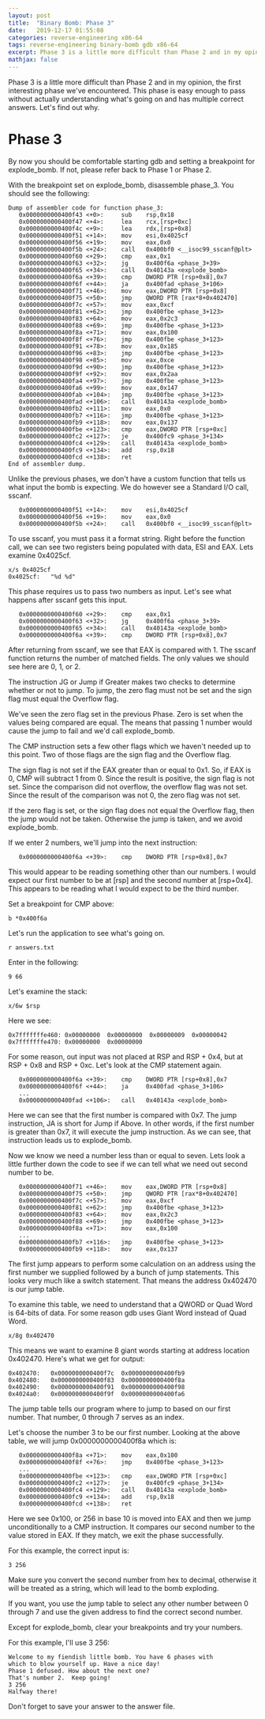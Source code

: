 ```yaml
---
layout: post
title:  "Binary Bomb: Phase 3"
date:   2019-12-17 01:55:08
categories: reverse-engineering x86-64
tags: reverse-engineering binary-bomb gdb x86-64
excerpt: Phase 3 is a little more difficult than Phase 2 and in my opinion, the first interesting phase we've encountered. This phase is easy enough to pass without actually understanding what's going on and has multiple correct answers. Let's find out why.
mathjax: false
---
```


Phase 3 is a little more difficult than Phase 2 and in my opinion, the first interesting phase we've encountered. This phase is easy enough to pass without actually understanding what's going on and has multiple correct answers. Let's find out why.

# Phase 3

By now you should be comfortable starting gdb and setting a breakpoint for explode_bomb. If not, please refer back to Phase 1 or Phase 2.

With the breakpoint set on explode_bomb, disassemble phase_3.  You should see the following:

```
Dump of assembler code for function phase_3:
   0x0000000000400f43 <+0>: 	sub    rsp,0x18
   0x0000000000400f47 <+4>: 	lea    rcx,[rsp+0xc]
   0x0000000000400f4c <+9>: 	lea    rdx,[rsp+0x8]
   0x0000000000400f51 <+14>:	mov    esi,0x4025cf
   0x0000000000400f56 <+19>:	mov    eax,0x0
   0x0000000000400f5b <+24>:	call   0x400bf0 <__isoc99_sscanf@plt>
   0x0000000000400f60 <+29>:	cmp    eax,0x1
   0x0000000000400f63 <+32>:	jg     0x400f6a <phase_3+39>
   0x0000000000400f65 <+34>:	call   0x40143a <explode_bomb>
   0x0000000000400f6a <+39>:	cmp    DWORD PTR [rsp+0x8],0x7
   0x0000000000400f6f <+44>:	ja     0x400fad <phase_3+106>
   0x0000000000400f71 <+46>:	mov    eax,DWORD PTR [rsp+0x8]
   0x0000000000400f75 <+50>:	jmp    QWORD PTR [rax*8+0x402470]
   0x0000000000400f7c <+57>:	mov    eax,0xcf
   0x0000000000400f81 <+62>:	jmp    0x400fbe <phase_3+123>
   0x0000000000400f83 <+64>:	mov    eax,0x2c3
   0x0000000000400f88 <+69>:	jmp    0x400fbe <phase_3+123>
   0x0000000000400f8a <+71>:	mov    eax,0x100
   0x0000000000400f8f <+76>:	jmp    0x400fbe <phase_3+123>
   0x0000000000400f91 <+78>:	mov    eax,0x185
   0x0000000000400f96 <+83>:	jmp    0x400fbe <phase_3+123>
   0x0000000000400f98 <+85>:	mov    eax,0xce
   0x0000000000400f9d <+90>:	jmp    0x400fbe <phase_3+123>
   0x0000000000400f9f <+92>:	mov    eax,0x2aa
   0x0000000000400fa4 <+97>:	jmp    0x400fbe <phase_3+123>
   0x0000000000400fa6 <+99>:	mov    eax,0x147
   0x0000000000400fab <+104>:	jmp    0x400fbe <phase_3+123>
   0x0000000000400fad <+106>:	call   0x40143a <explode_bomb>
   0x0000000000400fb2 <+111>:	mov    eax,0x0
   0x0000000000400fb7 <+116>:	jmp    0x400fbe <phase_3+123>
   0x0000000000400fb9 <+118>:	mov    eax,0x137
   0x0000000000400fbe <+123>:	cmp    eax,DWORD PTR [rsp+0xc]
   0x0000000000400fc2 <+127>:	je     0x400fc9 <phase_3+134>
   0x0000000000400fc4 <+129>:	call   0x40143a <explode_bomb>
   0x0000000000400fc9 <+134>:	add    rsp,0x18
   0x0000000000400fcd <+138>:	ret    
End of assembler dump.
```

Unlike the previous phases, we don't have a custom function that tells us what input the bomb is expecting. We do however see a Standard I/O call, sscanf. 
```
   0x0000000000400f51 <+14>:	mov    esi,0x4025cf
   0x0000000000400f56 <+19>:	mov    eax,0x0
   0x0000000000400f5b <+24>:	call   0x400bf0 <__isoc99_sscanf@plt>
```

To use sscanf, you must pass it a format string. Right before the function call, we can see two registers being populated with data, ESI and EAX. Lets examine 0x4025cf.

```
x/s 0x4025cf
0x4025cf:	"%d %d"
```

This phase requires us to pass two numbers as input. Let's see what happens after sscanf gets this input.

```
   0x0000000000400f60 <+29>:    cmp    eax,0x1
   0x0000000000400f63 <+32>:    jg     0x400f6a <phase_3+39>
   0x0000000000400f65 <+34>:    call   0x40143a <explode_bomb>
   0x0000000000400f6a <+39>:    cmp    DWORD PTR [rsp+0x8],0x7
```

After returning from sscanf, we see that EAX is compared with 1. The sscanf function returns the number of matched fields. The only values we should see here are 0, 1, or 2.

The instruction JG or Jump if Greater makes two checks to determine whether or not to jump. To jump, the zero flag must not be set and the sign flag must equal the Overflow flag.

We've seen the zero flag set in the previous Phase. Zero is set when the values being compared are equal. The means that passing 1 number would cause the jump to fail and we'd call explode_bomb.

The CMP instruction sets a few other flags which we haven't needed up to this point. Two of those flags are the sign flag and the Overflow flag.

The sign flag is not set if the EAX greater than or equal to 0x1. So, if EAX is 0, CMP will subtract 1 from 0. Since the result is positive, the sign flag is not set. Since the comparison did not overflow, the overflow flag was not set. Since the result of the comparison was not 0, the zero flag was not set.

If the zero flag is set, or the sign flag does not equal the Overflow flag, then the jump would not be taken. Otherwise the jump is taken, and we avoid explode_bomb.

If we enter 2 numbers, we'll jump into the next instruction:
 
```
   0x0000000000400f6a <+39>:	cmp    DWORD PTR [rsp+0x8],0x7
```

This would appear to be reading something other than our numbers. I would expect our first number to be at [rsp] and the second number at [rsp+0x4]. This appears to be reading what I would expect to be the third number. 

Set a breakpoint for CMP above:

```
b *0x400f6a
```

Let's run the application to see what's going on.

```
r answers.txt
```

Enter in the following:
```
9 66
```

Let's examine the stack:

```
x/6w $rsp
```

Here we see:

```
0x7fffffffe460:	0x00000000	0x00000000	0x00000009	0x00000042
0x7fffffffe470:	0x00000000	0x00000000
```

For some reason, out input was not placed at RSP and RSP + 0x4, but at RSP + 0x8 and RSP + 0xc. Let's look at the CMP statement again.

```
   0x0000000000400f6a <+39>:    cmp    DWORD PTR [rsp+0x8],0x7
   0x0000000000400f6f <+44>:    ja     0x400fad <phase_3+106>
   ...
   0x0000000000400fad <+106>:   call   0x40143a <explode_bomb>
```

Here we can see that the first number is compared with 0x7. The jump instruction, JA is short for Jump if Above. In other words, if the first number is greater than 0x7, it will execute the jump instruction. As we can see, that instruction leads us to explode_bomb.

Now we know we need a number less than or equal to seven. Lets look a little further down the code to see if we can tell what we need out second number to be.

```
   0x0000000000400f71 <+46>:    mov    eax,DWORD PTR [rsp+0x8]
   0x0000000000400f75 <+50>:    jmp    QWORD PTR [rax*8+0x402470]
   0x0000000000400f7c <+57>:    mov    eax,0xcf
   0x0000000000400f81 <+62>:    jmp    0x400fbe <phase_3+123>
   0x0000000000400f83 <+64>:    mov    eax,0x2c3
   0x0000000000400f88 <+69>:    jmp    0x400fbe <phase_3+123>
   0x0000000000400f8a <+71>:    mov    eax,0x100
   ...
   0x0000000000400fb7 <+116>:   jmp    0x400fbe <phase_3+123>
   0x0000000000400fb9 <+118>:   mov    eax,0x137
```

The first jump appears to perform some calculation on an address using the first number we supplied followed by a bunch of jump statements. This looks very much like a switch statement. That means the address 0x402470 is our jump table.

To examine this table, we need to understand that a QWORD or Quad Word is 64-bits of data. For some reason gdb uses Giant Word instead of Quad Word.

```
x/8g 0x402470
```

This means we want to examine 8 giant words starting at address location 0x402470. Here's what we get for output:

```
0x402470:	0x0000000000400f7c	0x0000000000400fb9
0x402480:	0x0000000000400f83	0x0000000000400f8a
0x402490:	0x0000000000400f91	0x0000000000400f98
0x4024a0:	0x0000000000400f9f	0x0000000000400fa6
```

The jump table tells our program where to jump to based on our first number.  That number, 0 through 7 serves as an index.

Let's choose the number 3 to be our first number. Looking at the above table, we will jump 0x0000000000400f8a which is:

```
   0x0000000000400f8a <+71>:    mov    eax,0x100
   0x0000000000400f8f <+76>:    jmp    0x400fbe <phase_3+123>
   ...
   0x0000000000400fbe <+123>:   cmp    eax,DWORD PTR [rsp+0xc]
   0x0000000000400fc2 <+127>:   je     0x400fc9 <phase_3+134>
   0x0000000000400fc4 <+129>:   call   0x40143a <explode_bomb>
   0x0000000000400fc9 <+134>:   add    rsp,0x18
   0x0000000000400fcd <+138>:   ret    
```

Here we see 0x100, or 256 in base 10 is moved into EAX and then we jump unconditionally to a CMP instruction. It compares our second number to the value stored in EAX. If they match, we exit the phase successfully.

For this example, the correct input is:

```
3 256
```

Make sure you convert the second number from hex to decimal, otherwise it will be treated as a string, which will lead to the bomb exploding.

If you want, you use the jump table to select any other number between 0 through 7 and use the given address to find the correct second number.

Except for explode_bomb, clear your breakpoints and try your numbers. 

For this example, I'll use 3 256:

```
Welcome to my fiendish little bomb. You have 6 phases with
which to blow yourself up. Have a nice day!
Phase 1 defused. How about the next one?
That's number 2.  Keep going!
3 256
Halfway there!
```

Don't forget to save your answer to the answer file.
